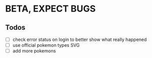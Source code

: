 # BETA, EXPECT BUGS
## Todos
- [ ] check error status on login to better show what really happened
- [ ] use official pokemon types SVG
- [ ] add more pokemons
